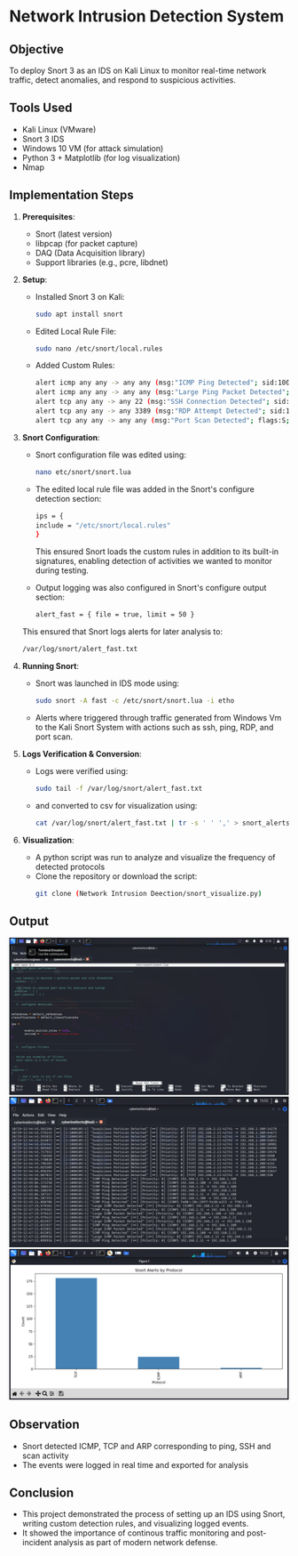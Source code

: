 # Network Intrusion Detection System

## Objective
To deploy Snort 3 as an IDS on Kali Linux to monitor real-time network traffic, detect anomalies, and respond to suspicious activities.

## Tools Used 
- Kali Linux (VMware)
- Snort 3 IDS
- Windows 10 VM (for attack simulation)
- Python 3 + Matplotlib (for log visualization)
- Nmap

## Implementation Steps ##
1. **Prerequisites**: 
   - Snort (latest version)
   - libpcap (for packet capture)
   - DAQ (Data Acquisition library)
   - Support libraries (e.g., pcre, libdnet)

2. **Setup**:
   - Installed Snort 3 on Kali:
     ```bash
     sudo apt install snort
     ```
   - Edited Local Rule File:
     ```bash
     sudo nano /etc/snort/local.rules
     ```
   - Added Custom Rules:
     ```bash
     alert icmp any any -> any any (msg:"ICMP Ping Detected"; sid:1000001;)
     alert icmp any any -> any any (msg:"Large Ping Packet Detected"; dsize:>1000; sid:1000004;)
     alert tcp any any -> any 22 (msg:"SSH Connection Detected"; sid:1000002;)
     alert tcp any any -> any 3389 (msg:"RDP Attempt Detected"; sid:1000003;)
     alert tcp any any -> any any (msg:"Port Scan Detected"; flags:S; threshold:type both, track by_src, count 30, seconds 10; sid:1000005;)
     ```

3. **Snort Configuration**:
   - Snort configuration file was edited using:
     ```bash
     nano etc/snort/snort.lua
     ```
   - The edited local rule file was added in the Snort's configure detection section:
     ```bash
     ips = {
     include = "/etc/snort/local.rules"
     }
     ```
     This ensured Snort loads the custom rules in addition to its built-in signatures, enabling detection of activities we wanted to monitor during testing.

   - Output logging was also configured in Snort's configure output section:
     ```bash
     alert_fast = { file = true, limit = 50 }
     ```
   This ensured that Snort logs alerts for later analysis to:
     ```bash
     /var/log/snort/alert_fast.txt
   
4. **Running Snort**:
   - Snort was launched in IDS mode using:
     ```bash
     sudo snort -A fast -c /etc/snort/snort.lua -i etho
     ```
   - Alerts where triggered through traffic generated from Windows Vm to the Kali Snort System with actions such as ssh, ping, RDP, and port scan.

5. **Logs Verification & Conversion**:
   - Logs were verified using:
     ```bash
     sudo tail -f /var/log/snort/alert_fast.txt
     ```
   - and converted to csv for visualization using:
     ```bash
     cat /var/log/snort/alert_fast.txt | tr -s ' ' ',' > snort_alerts.csv
     ```

6. **Visualization**:
   - A python script was run to analyze and visualize the frequency of detected protocols
   - Clone the repository or download the script:
     ```bash
     git clone (Network Intrusion Deection/snort_visualize.py)
     ```

## Output
![snort_image](sno_1.png)
![snort_image](sno_2.png)
![snort_image](sno_3.png)

## Observation
   - Snort detected ICMP, TCP and ARP corresponding to ping, SSH and scan activity
   - The events were logged in real time and exported for analysis

## Conclusion
   - This project demonstrated the process of setting up an IDS using Snort, writing custom detection rules, and visualizing logged events.
   - It showed the importance of continous traffic monitoring and post-incident analysis as part of modern network defense.
